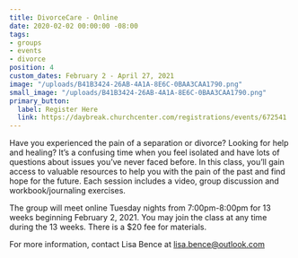 ```yaml
---
title: DivorceCare - Online
date: 2020-02-02 00:00:00 -08:00
tags:
- groups
- events
- divorce
position: 4
custom_dates: February 2 - April 27, 2021
image: "/uploads/B41B3424-26AB-4A1A-8E6C-0BAA3CAA1790.png"
small_image: "/uploads/B41B3424-26AB-4A1A-8E6C-0BAA3CAA1790.png"
primary_button:
  label: Register Here
  link: https://daybreak.churchcenter.com/registrations/events/672541
---
```


Have you experienced the pain of a separation or divorce? Looking for help and healing? It’s a confusing time when you feel isolated and have lots of questions about issues you’ve never faced before. In this class, you’ll gain access to valuable resources to help you with the pain of the past and find hope for the future. Each session includes a video, group discussion and workbook/journaling exercises.

The group will meet online Tuesday nights from 7:00pm-8:00pm for 13 weeks beginning February 2, 2021. You may join the class at any time during the 13 weeks. There is a $20 fee for materials.

For more information, contact Lisa Bence at lisa.bence@outlook.com
